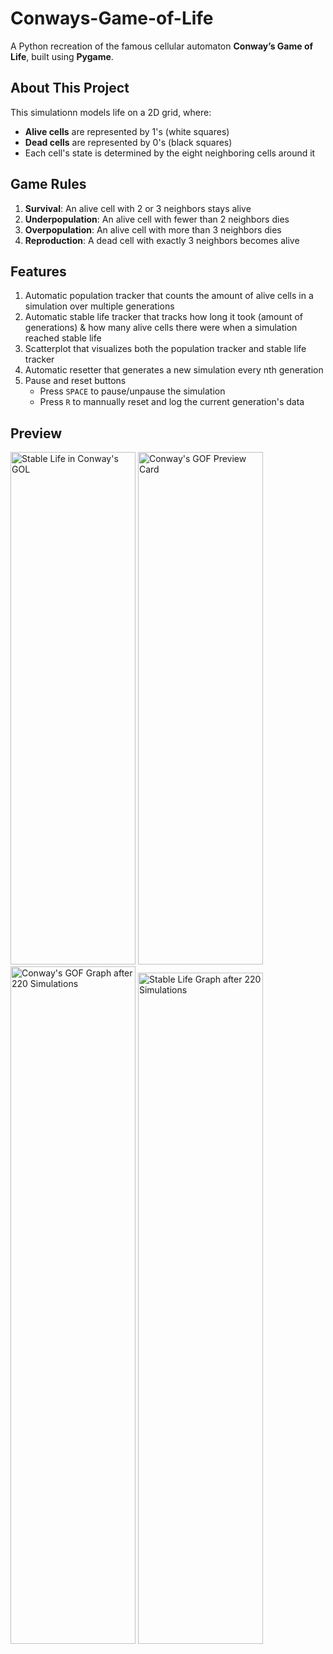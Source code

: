 # Conways-Game-of-Life

A Python recreation of the famous cellular automaton **Conway’s Game of Life**, built using **Pygame**.

## About This Project
This simulationn models life on a 2D grid, where:
- **Alive cells** are represented by 1's (white squares)
- **Dead cells** are represented by 0's (black squares)
- Each cell's state is determined by the eight neighboring cells around it


## Game Rules
1. **Survival**: An alive cell with 2 or 3 neighbors stays alive  
2. **Underpopulation**: An alive cell with fewer than 2 neighbors dies  
3. **Overpopulation**: An alive cell with more than 3 neighbors dies  
4. **Reproduction**: A dead cell with exactly 3 neighbors becomes alive  


## Features
1. Automatic population tracker that counts the amount of alive cells in a simulation over multiple generations
2. Automatic stable life tracker that tracks how long it took (amount of generations) & how many alive cells there were when a simulation reached stable life
3. Scatterplot that visualizes both the population tracker and stable life tracker
4. Automatic resetter that generates a new simulation every nth generation
5. Pause and reset buttons 
    - Press `SPACE` to pause/unpause the simulation
    - Press `R` to mannually reset and log the current generation's data


## Preview
<img width="200" height="820" alt="Stable Life in Conway's GOL" src="https://github.com/user-attachments/assets/4a6ff5ae-f8da-47b2-b49f-5250a30fc44c" />
<img width="200" height="820" alt="Conway's GOF Preview Card" src="https://github.com/user-attachments/assets/24d4d239-b3d8-4c68-ab73-1e33f375ec23" />
<img width="200" height="1084" alt="Conway's GOF Graph after 220 Simulations" src="https://github.com/user-attachments/assets/c639d63f-4053-4f49-aaee-520dd5c7d655" />
<img width="200" height="1074" alt="Stable Life Graph after 220 Simulations" src="https://github.com/user-attachments/assets/e814785e-dc29-4093-a2f6-7b7c70beb485" />